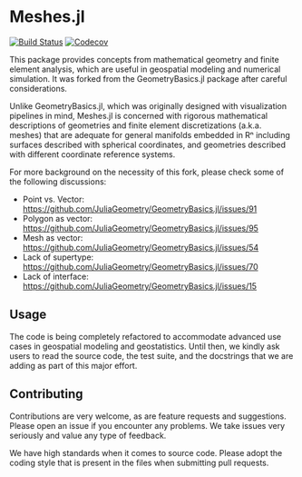 # Meshes.jl

[![Build Status](https://travis-ci.com/JuliaGeometry/Meshes.jl.svg?branch=master)](https://travis-ci.com/JuliaGeometry/Meshes.jl)
[![Codecov](https://codecov.io/gh/JuliaGeometry/Meshes.jl/branch/master/graph/badge.svg)](https://codecov.io/gh/JuliaGeometry/Meshes.jl)

This package provides concepts from mathematical geometry and finite
element analysis, which are useful in geospatial modeling and numerical
simulation. It was forked from the GeometryBasics.jl package after careful
considerations.

Unlike GeometryBasics.jl, which was originally designed with visualization
pipelines in mind, Meshes.jl is concerned with rigorous mathematical
descriptions of geometries and finite element discretizations (a.k.a.
meshes) that are adequate for general manifolds embedded in Rⁿ including
surfaces described with spherical coordinates, and geometries described
with different coordinate reference systems.

For more background on the necessity of this fork, please check some of
the following discussions:

- Point vs. Vector: https://github.com/JuliaGeometry/GeometryBasics.jl/issues/91
- Polygon as vector: https://github.com/JuliaGeometry/GeometryBasics.jl/issues/95
- Mesh as vector: https://github.com/JuliaGeometry/GeometryBasics.jl/issues/54
- Lack of supertype: https://github.com/JuliaGeometry/GeometryBasics.jl/issues/70
- Lack of interface: https://github.com/JuliaGeometry/GeometryBasics.jl/issues/15

## Usage

The code is being completely refactored to accommodate advanced use cases
in geospatial modeling and geostatistics. Until then, we kindly ask users
to read the source code, the test suite, and the docstrings that we are
adding as part of this major effort.

## Contributing

Contributions are very welcome, as are feature requests and suggestions.
Please open an issue if you encounter any problems. We take issues very
seriously and value any type of feedback.

We have high standards when it comes to source code. Please adopt the
coding style that is present in the files when submitting pull requests.
